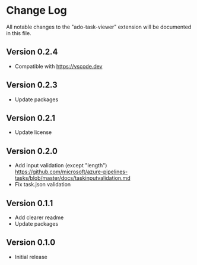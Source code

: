 # Change Log
All notable changes to the "ado-task-viewer" extension will be documented in this file.

## Version 0.2.4
- Compatible with https://vscode.dev

## Version 0.2.3
- Update packages

## Version 0.2.1
- Update license

## Version 0.2.0
- Add input validation (except "length")
  https://github.com/microsoft/azure-pipelines-tasks/blob/master/docs/taskinputvalidation.md
- Fix task.json validation

## Version 0.1.1
- Add clearer readme
- Update packages

## Version 0.1.0
- Initial release